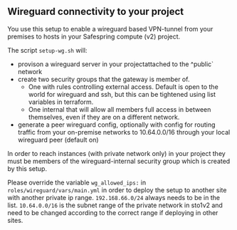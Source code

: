 Wireguard connectivity to your project
---------------------------------------

You use this setup to enable a wireguard based VPN-tunnel
from your premises to hosts in your Safespring compute (v2)
project.

The script `setup-wg.sh` will:

- provison a wireguard server in your projectattached to the ^public` network
- create two security groups that the gateway is member of.
  - One with rules controlling external access. Default is open to the world for wireguard and ssh, but this can be tightened using list variables in terraform.
  - One internal that will allow all members full access in between themselves, even if they are on a different network.
- generate a peer wireguard config, optionally with config for routing traffic from your on-premise networks to 10.64.0.0/16 through your local wireguard peer (default on) 

In order to reach instances (with private network only) in your project they must be members of the wireguard-internal security group which is created by this setup.

Please override the variable `wg_allowed_ips:` in
`roles/wireguard/vars/main.yml` in order to deploy the setup to another site
with another private ip range. `192.168.66.0/24` always needs to be in the
list. `10.64.0.0/16` is the subnet range of the private network in sto1v2 and
need to be changed according to the correct range if deploying in other sites.

